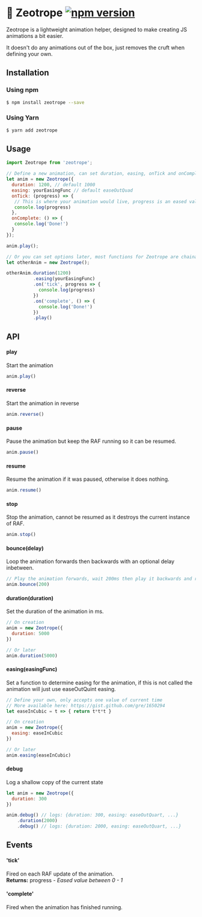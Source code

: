 # 🐎 Zeotrope [![npm version](https://badge.fury.io/js/zeotrope.svg)](https://badge.fury.io/js/zeotrope)

Zeotrope is a lightweight animation helper, designed to make creating JS animations a bit easier.

It doesn't do any animations out of the box, just removes the cruft when defining your own.

## Installation

### Using npm

```sh
$ npm install zeotrope --save
```

### Using Yarn

```sh
$ yarn add zeotrope
```

## Usage

```js
import Zeotrope from 'zeotrope';

// Define a new animation, can set duration, easing, onTick and onComplete here
let anim = new Zeotrope({
  duration: 1200, // default 1000
  easing: yourEasingFunc // default easeOutQuad
  onTick: (progress) => {
   // This is where your animation would live, progress is an eased value from 0 - 1
   console.log(progress)
  },
  onComplete: () => {
   console.log('Done!')
  }
});

anim.play();

// Or you can set options later, most functions for Zeotrope are chainable
let otherAnim = new Zeotrope();

otherAnim.duration(1200)
          .easing(yourEasingFunc)
          .on('tick', progress => {
            console.log(progress)
          })
          .on('complete', () => {
            console.log('Done!')
          })
          .play()
```

## API

#### play
Start the animation

```js
anim.play()
```

#### reverse
Start the animation in reverse

```js
anim.reverse()
```

#### pause
Pause the animation but keep the RAF running so it can be resumed.

```js
anim.pause()
```

#### resume
Resume the animation if it was paused, otherwise it does nothing.

```js
anim.resume()
```

#### stop
Stop the animation, cannot be resumed as it destroys the current instance of RAF.

```js
anim.stop()
```

#### bounce(delay)
Loop the animation forwards then backwards with an optional delay inbetween.

```js
// Play the animation forwards, wait 200ms then play it backwards and repeat forever.
anim.bounce(200)
```

#### duration(duration)
Set the duration of the animation in ms.

```js
// On creation
anim = new Zeotrope({
  duration: 5000
})

// Or later
anim.duration(5000)
```

#### easing(easingFunc)
Set a function to determine easing for the animation, if this is not called the animation will just use easeOutQuint easing.

```js
// Define your own, only accepts one value of current time
// More available here: https://gist.github.com/gre/1650294
let easeInCubic = t => { return t*t*t }

// On creation
anim = new Zeotrope({
  easing: easeInCubic
})

// Or later
anim.easing(easeInCubic)
```

#### debug
Log a shallow copy of the current state

```js
let anim = new Zeotrope({
  duration: 300
})

anim.debug() // logs: {duration: 300, easing: easeOutQuart, ...}
    .duration(2000)
    .debug() // logs: {duration: 2000, easing: easeOutQuart, ...}
```

## Events

#### 'tick'
Fired on each RAF update of the animation.<br>
**Returns:** progress - *Eased value between 0 - 1*

#### 'complete'
Fired when the animation has finished running.<br>
